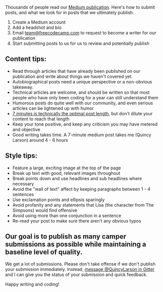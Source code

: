 Thousands of people read our [Medium publication](https://medium.freecodecamp.com). Here's how to submit posts, and what we look for in posts that we ultimately publish.

1. Create a Medium account
1. Add a headshot and bio
1. Email team@freecodecamp.com to request to become a writer for our publication
1. Start submitting posts to us for us to review and potentially publish

## Content tips:

- Read through articles that have already been published on our publication and write about things we haven't covered yet.
- Autobiographical posts need a unique perspective or a non-obvious takeaway. 
- Technical articles are welcome, and should be written so that most people who have only been coding for a year can still understand them
- Humorous posts do quite well with our community, and even serious articles can be lightened up with humor
- [7 minutes is technically the optimal post length](https://medium.com/data-lab/the-optimal-post-is-7-minutes-74b9f41509b#.jxmxzdrfa), but don't dilute your content to reach that length
- Keep your tone positive, and keep any criticism you may have metered and objective
- Good writing takes time. A 7-minute medium post takes me (Quincy Larson) around 4 - 6 hours


## Style tips:

- Feature a large, exciting image at the top of the page
- Break up text with good, relevant images throughout
- Break points down and use headlines and sub headlines where necessary
- Avoid the "wall of text" affect by keeping paragraphs between 1 - 4 sentences
- Use exclamation points and ellipsis sparingly
- Avoid profanity and any statements that Lisa (the character from The Simpsons) would find offensive
- Avoid using more than one conjunction in a sentence
- Re-read your post to make sure there aren't any obvious typos

## Our goal is to publish as many camper submissions as possible while maintaining a baseline level of quality.

We get a lot of submissions. Please don't take offense if we don't publish your submission immediately. Instead, [message @QuincyLarson in Gitter](https://gitter.im/quincylarson) and I can give you the status of your submission and quick feedback.

Happy writing and coding!
